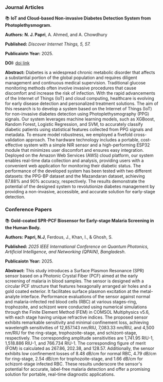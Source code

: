 ### **Journal Articles**

📚 **IoT and Cloud-based Non-invasive Diabetes Detection System from Photoplethysmogram.**


**Authors:** **N. J. Papri**, A. Ahmed, and A. Chowdhury 

**Published:** *Discover Internet Things, 5, 57.* 

**Publicaiotn Year:** 2025. 

**DOI:** [doi link](https://doi.org/10.1007/s43926-025-00158-w)

**Abstract:** Diabetes is a widespread chronic metabolic disorder that affects a substantial portion of the global population and requires diligent management and continuous medical supervision. Traditional glucose monitoring methods often involve invasive procedures that cause discomfort and increase the risk of infection. With the rapid advancements of the Internet of Things (IoT) and cloud computing, healthcare is evolving for early disease detection and personalized treatment solutions. The aim of this research is to develop a system based on the Internet of Things (IoT) for non-invasive diabetes detection using Photoplethysmography (PPG) signals. Our system leverages machine learning models, such as XGBoost, Random Forest, Logistic Regression, and SVM, to accurately classify diabetic patients using statistical features collected from PPG signals and metadata. To ensure model robustness, we employed a fivefold cross-validation approach. The hardware technology includes a portable, cost-effective system with a simple NIR sensor and a high-performing ESP32 module that minimizes user discomfort and ensures easy integration. Deployed on the Amazon Web Services (AWS) cloud platform, our system enables real-time data collection and analysis, providing users with a convenient web application for monitoring their diabetic status. The performance of the developed system has been tested with two different datasets: the PPG-BP dataset and the Mazandaran dataset, achieving 87.88% and 90% accuracy, respectively. The results demonstrate the potential of the designed system to revolutionize diabetes management by providing a non-invasive, accessible, and accurate solution for early-stage detection.

### **Conference Papers**
📚 **Gold-coated SPR-PCF Biosensor for Early-stage Malaria Screening in the Human Body.**


**Authors:** **Papri, N.J**, Ferdous, J., Khan, I., & Ghosh, S.

**Published:** *2025 IEEE International Conference on Quantum Photonics, Artificial Intelligence, and Networking 
(QPAIN), Bangladesh*.

**Publicaiotn Year:** 2025. 

**Abstract:** This study introduces a Surface Plasmon 
Resonance (SPR) sensor based on a Photonic Crystal Fiber 
(PCF) aimed at the early screening of malaria in blood 
samples. The sensor is designed with a circular PCF structure 
that features hexagonally arranged air holes and a gold
coated exterior. It facilitates surface plasmon excitation at the 
metal-analyte interface. Performance evaluations of the 
sensor against normal and malaria-infected red blood cells 
(RBC) at various stages-ring, trophozoite, and schizont were 
conducted using numerical simulations through the Finite 
Element Method (FEM) in COMSOL Multiphysics v5.6, with 
each stage having unique refractive indices. The proposed 
sensor exhibits remarkable sensitivity and minimal 
confinement loss, achieving wavelength sensitivities of 
12,857.143 nm/RIU, 7,083.33 nm/RIU, and 4,500 nm/RIU for 
the ring-stage, trophozoite-stage, and schizont-stage, 
respectively. The corresponding amplitude sensitivities are 
1,741.95 RIU-1, 1,518.886 RIU-1, and 766.734 RIU-1. The 
corresponding figure of merit (FOM) is calculated as 267.86, 
202.38, and 128.57. Additionally, the sensor exhibits low 
confinement losses of 8.48 dB/cm for normal RBC, 4.79 dB/cm 
for ring-stage, 2.54 dB/cm for trophozoite-stage, and 1.66 
dB/cm for schizont-stage infected RBC. These results 
underscore the sensor's potential for accurate, label-free 
malaria detection and offer a promising solution for portable, 
real-time diagnostic applications. 